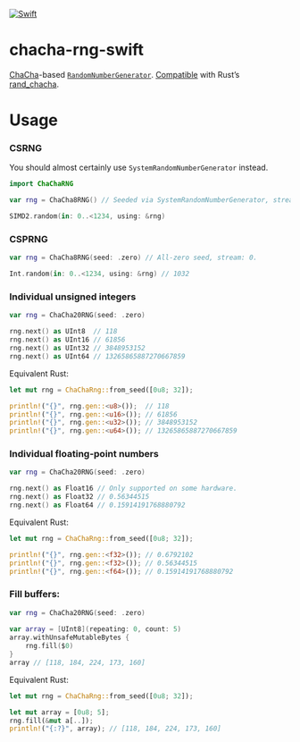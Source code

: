 [![Swift](https://github.com/nixberg/chacha-rng-swift/actions/workflows/swift.yaml/badge.svg)](
https://github.com/nixberg/chacha-rng-swift/actions/workflows/swift.yaml)

# chacha-rng-swift

[ChaCha](https://cr.yp.to/chacha.html)-based [`RandomNumberGenerator`](
https://developer.apple.com/documentation/swift/randomnumbergenerator). 
[Compatible](https://github.com/nixberg/chacha-rng-compability-rs) with Rust’s [rand_chacha](
https://crates.io/crates/rand_chacha).

# Usage

### CSRNG

You should almost certainly use `SystemRandomNumberGenerator` instead.

```swift
import ChaChaRNG

var rng = ChaCha8RNG() // Seeded via SystemRandomNumberGenerator, stream: 0.

SIMD2.random(in: 0..<1234, using: &rng)
```

### CSPRNG

```swift
var rng = ChaCha8RNG(seed: .zero) // All-zero seed, stream: 0.

Int.random(in: 0..<1234, using: &rng) // 1032
```

### Individual unsigned integers

```swift
var rng = ChaCha20RNG(seed: .zero)

rng.next() as UInt8  // 118
rng.next() as UInt16 // 61856
rng.next() as UInt32 // 3848953152
rng.next() as UInt64 // 13265865887270667859
```

Equivalent Rust:

```rust
let mut rng = ChaChaRng::from_seed([0u8; 32]);

println!("{}", rng.gen::<u8>());  // 118
println!("{}", rng.gen::<u16>()); // 61856
println!("{}", rng.gen::<u32>()); // 3848953152
println!("{}", rng.gen::<u64>()); // 13265865887270667859
```

### Individual floating-point numbers

```swift
var rng = ChaCha20RNG(seed: .zero)

rng.next() as Float16 // Only supported on some hardware.
rng.next() as Float32 // 0.56344515
rng.next() as Float64 // 0.15914191768880792
```

Equivalent Rust:

```rust
let mut rng = ChaChaRng::from_seed([0u8; 32]);

println!("{}", rng.gen::<f32>()); // 0.6792102
println!("{}", rng.gen::<f32>()); // 0.56344515
println!("{}", rng.gen::<f64>()); // 0.15914191768880792
```

### Fill buffers:

```swift
var rng = ChaCha20RNG(seed: .zero)
        
var array = [UInt8](repeating: 0, count: 5)
array.withUnsafeMutableBytes {
    rng.fill($0)
}
array // [118, 184, 224, 173, 160]
```

Equivalent Rust:

```rust
let mut rng = ChaChaRng::from_seed([0u8; 32]);

let mut array = [0u8; 5];
rng.fill(&mut a[..]);
println!("{:?}", array); // [118, 184, 224, 173, 160]
```
